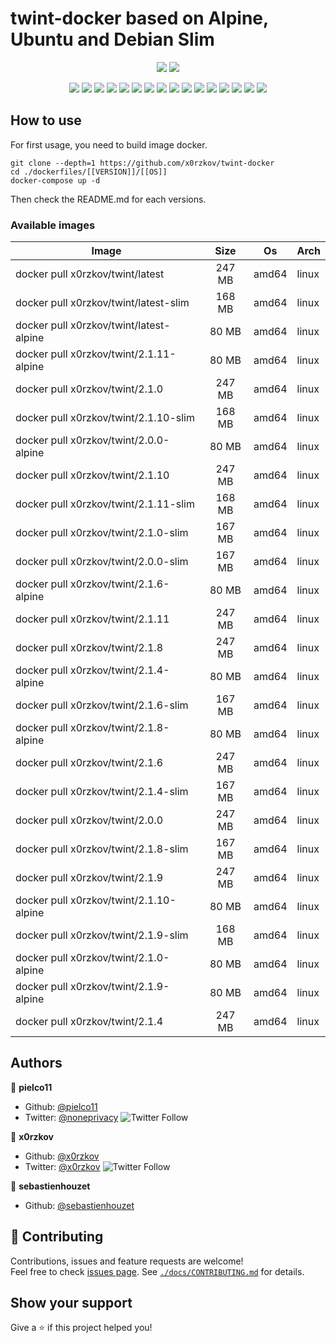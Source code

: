 # twint-docker based on Alpine, Ubuntu and Debian Slim

<p align="center">
    <a href="https://travis-ci.com/sebdah/x0rzkov/twint-docker"><img src="https://img.shields.io/travis/x0rzkov/twint-docker.svg" /></a>
    <a href="https://cloud.drone.io/x0rzkov/twint-docker"><img src="https://cloud.drone.io/api/badges/x0rzkov/twint-docker/status.svg?ref=refs/heads/alpine" /></a>
</p>

<p align="center">
    <a href="https://github.com/x0rzkov/twint-docker" alt="github all releases"><img src="https://img.shields.io/github/downloads/x0rzkov/twint-docker/total.svg" /></a>
    <a href="https://github.com/x0rzkov/twint-docker" alt="github latest release"><img src="https://img.shields.io/github/downloads/x0rzkov/twint-docker/latest/total.svg" /></a>
    <a href="https://github.com/x0rzkov/twint-docker" alt="github tag"><img src="https://img.shields.io/github/tag/x0rzkov/twint-docker.svg" /></a>
    <a href="https://github.com/x0rzkov/twint-docker" alt="github release"><img src="https://img.shields.io/github/release/x0rzkov/twint-docker.svg" /></a>
    <a href="https://github.com/x0rzkov/twint-docker" alt="github pre release"><img src="https://img.shields.io/github/release/x0rzkov/twint-docker/all.svg" /></a>
    <a href="https://github.com/x0rzkov/twint-docker" alt="github fork"><img src="https://img.shields.io/github/forks/x0rzkov/twint-docker.svg?style=social&label=Fork" /></a>
    <a href="https://github.com/x0rzkov/twint-docker" alt="github stars"><img src="https://img.shields.io/github/stars/x0rzkov/twint-docker.svg?style=social&label=Star" /></a>
    <a href="https://github.com/x0rzkov/twint-docker" alt="github watchers"><img src="https://img.shields.io/github/watchers/x0rzkov/twint-docker.svg?style=social&label=Watch" /></a>
    <a href="https://github.com/x0rzkov/twint-docker" alt="github open issues"><img src="https://img.shields.io/github/issues/x0rzkov/twint-docker.svg" /></a>
    <a href="https://github.com/x0rzkov/twint-docker" alt="github closed issues"><img src="https://img.shields.io/github/issues-closed/x0rzkov/twint-docker.svg" /></a>
    <a href="https://github.com/x0rzkov/twint-docker" alt="github open pr"><img src="https://img.shields.io/github/issues-pr/x0rzkov/twint-docker.svg" /></a>
    <a href="https://github.com/x0rzkov/twint-docker" alt="github closed pr"><img src="https://img.shields.io/github/issues-pr-closed/x0rzkov/twint-docker.svg" /></a>
    <a href="https://github.com/x0rzkov/twint-docker" alt="github contributors"><img src="https://img.shields.io/github/contributors/x0rzkov/twint-docker.svg" /></a>
    <a href="https://github.com/x0rzkov/twint-docker" alt="github license"><img src="https://img.shields.io/github/license/x0rzkov/twint-docker.svg" /></a>
    <a href="https://gitter.im/x0rzkov/twint-docker" alt="gitter chat room"><img src="https://badges.gitter.im/x0rzkov/twint-docker.svg" /></a>
    <a href="https://travis-ci.com/x0rzkov/twint-docker" alt="travis badge"><img src="https://img.shields.io/travis/x0rzkov/twint-docker.svg" /></a>
</p>

## How to use

For first usage, you need to build image docker.

```shell
git clone --depth=1 https://github.com/x0rzkov/twint-docker
cd ./dockerfiles/[[VERSION]]/[[OS]]
docker-compose up -d
```

Then check the README.md for each versions.

### Available images
| Image   |      Size      |  Os |  Arch |
|----------|:-------------:|------|------|
| docker pull x0rzkov/twint/latest | 247 MB | amd64 | linux |
| docker pull x0rzkov/twint/latest-slim | 168 MB | amd64 | linux |
| docker pull x0rzkov/twint/latest-alpine | 80 MB | amd64 | linux |
| docker pull x0rzkov/twint/2.1.11-alpine | 80 MB | amd64 | linux |
| docker pull x0rzkov/twint/2.1.0 | 247 MB | amd64 | linux |
| docker pull x0rzkov/twint/2.1.10-slim | 168 MB | amd64 | linux |
| docker pull x0rzkov/twint/2.0.0-alpine | 80 MB | amd64 | linux |
| docker pull x0rzkov/twint/2.1.10 | 247 MB | amd64 | linux |
| docker pull x0rzkov/twint/2.1.11-slim | 168 MB | amd64 | linux |
| docker pull x0rzkov/twint/2.1.0-slim | 167 MB | amd64 | linux |
| docker pull x0rzkov/twint/2.0.0-slim | 167 MB | amd64 | linux |
| docker pull x0rzkov/twint/2.1.6-alpine | 80 MB | amd64 | linux |
| docker pull x0rzkov/twint/2.1.11 | 247 MB | amd64 | linux |
| docker pull x0rzkov/twint/2.1.8 | 247 MB | amd64 | linux |
| docker pull x0rzkov/twint/2.1.4-alpine | 80 MB | amd64 | linux |
| docker pull x0rzkov/twint/2.1.6-slim | 167 MB | amd64 | linux |
| docker pull x0rzkov/twint/2.1.8-alpine | 80 MB | amd64 | linux |
| docker pull x0rzkov/twint/2.1.6 | 247 MB | amd64 | linux |
| docker pull x0rzkov/twint/2.1.4-slim | 167 MB | amd64 | linux |
| docker pull x0rzkov/twint/2.0.0 | 247 MB | amd64 | linux |
| docker pull x0rzkov/twint/2.1.8-slim | 167 MB | amd64 | linux |
| docker pull x0rzkov/twint/2.1.9 | 247 MB | amd64 | linux |
| docker pull x0rzkov/twint/2.1.10-alpine | 80 MB | amd64 | linux |
| docker pull x0rzkov/twint/2.1.9-slim | 168 MB | amd64 | linux |
| docker pull x0rzkov/twint/2.1.0-alpine | 80 MB | amd64 | linux |
| docker pull x0rzkov/twint/2.1.9-alpine | 80 MB | amd64 | linux |
| docker pull x0rzkov/twint/2.1.4 | 247 MB | amd64 | linux |

## Authors

👤 **pielco11**
* Github: [@pielco11](https://github.com/pielco11)
* Twitter: [@noneprivacy](https://twitter.com/noneprivacy) ![Twitter Follow](https://img.shields.io/twitter/follow/noneprivacy?label=Follow&style=social)

👤 **x0rzkov**
* Github: [@x0rzkov](https://github.com/x0rzkov)
* Twitter: [@x0rzkov](https://twitter.com/x0rzkov) ![Twitter Follow](https://img.shields.io/twitter/follow/x0rzkov?label=Follow&style=social)

👤 **sebastienhouzet**
* Github: [@sebastienhouzet](https://github.com/sebastienhouzet)


## 🤝 Contributing

Contributions, issues and feature requests are welcome!<br />Feel free to check [issues page](https://github.com/x0rzkov/twint-docker/issues).
See [`./docs/CONTRIBUTING.md`](https://github.com/x0rzkov/twint-dockers/blob/master/docs/CONTRIBUTING.md) for details.

## Show your support

Give a ⭐️ if this project helped you!

